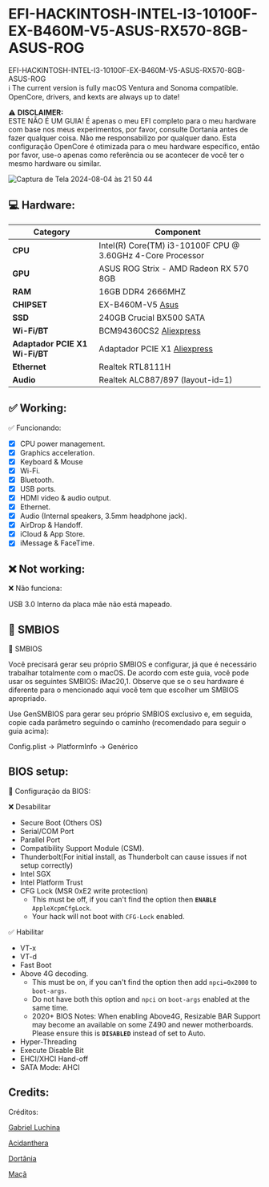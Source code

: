 # EFI-HACKINTOSH-INTEL-I3-10100F-EX-B460M-V5-ASUS-RX570-8GB-ASUS-ROG
EFI-HACKINTOSH-INTEL-I3-10100F-EX-B460M-V5-ASUS-RX570-8GB-ASUS-ROG
<br/>
ℹ️ The current version is fully macOS  Ventura and Sonoma compatible. OpenCore, drivers, and kexts are always up to date!

:warning: **DISCLAIMER:**
<br/>
 ESTE NÃO É UM GUIA!
É apenas o meu EFI completo para o meu hardware com base nos meus experimentos, por favor, consulte Dortania antes de fazer qualquer coisa. Não me responsabilizo por qualquer dano. Esta configuração OpenCore é otimizada para o meu hardware específico, então por favor, use-o apenas como referência ou se acontecer de você ter o mesmo hardware ou similar.


![Captura de Tela 2024-08-04 às 21 50 44](https://github.com/user-attachments/assets/fe7615de-facb-4c5a-a764-01d37a306435)



## :computer: Hardware:

| **Category** | **Component**                                                                    |
| ------------ | -------------------------------------------------------------------------------- |
| **CPU**      | Intel(R) Core(TM) i3-10100F CPU @ 3.60GHz 4-Core Processor                                        |
| **GPU**      | ASUS ROG Strix - AMD Radeon RX 570  8GB                       |
| **RAM**      | 16GB  DDR4 2666MHZ                                                   |
| **CHIPSET**  | EX-B460M-V5 [Asus](https://www.asus.com/br/motherboards-components/motherboards/csm/ex-b460m-v5/) |
| **SSD**      | 240GB Crucial BX500 SATA                                                                 |
| **Wi-Fi/BT** | BCM94360CS2 [Aliexpress](https://a.aliexpress.com/_mNf8gH6)                                                                 |
| **Adaptador PCIE X1 Wi-Fi/BT** | Adaptador PCIE X1 [Aliexpress](https://a.aliexpress.com/_mrjIsRA)                                                                 |
| **Ethernet** | Realtek RTL8111H                                                                  |
| **Audio**    | Realtek ALC887/897 (layout-id=1)                                                    |


## :white_check_mark: Working:

✅ Funcionando:
- [x] CPU power management.
- [x] Graphics acceleration.
- [x] Keyboard & Mouse
- [x] Wi-Fi.
- [x] Bluetooth.
- [x] USB ports.
- [x] HDMI video & audio output.
- [x] Ethernet.
- [x] Audio (Internal speakers, 3.5mm headphone jack).
- [x] AirDrop & Handoff.
- [x] iCloud & App Store.
- [x] iMessage & FaceTime.

## :x: Not working:
             
❌ Não funciona:

USB 3.0 Interno da placa mãe não está mapeado.


## :closed_lock_with_key: SMBIOS


🔐 SMBIOS

Você precisará gerar seu próprio SMBIOS e configurar, já que é necessário trabalhar totalmente com o macOS. De acordo com este guia, você pode usar os seguintes SMBIOS: iMac20,1. Observe que se o seu hardware é diferente para o mencionado aqui você tem que escolher um SMBIOS apropriado.

Use GenSMBIOS para gerar seu próprio SMBIOS exclusivo e, em seguida, copie cada parâmetro seguindo o caminho (recomendado para seguir o guia acima):

Config.plist -> PlatformInfo -> Genérico

## BIOS setup:

🔐 Configuração da BIOS:

❌ Desabilitar
- Secure Boot (Others OS)
- Serial/COM Port
- Parallel Port
- Compatibility Support Module (CSM).
- Thunderbolt(For initial install, as Thunderbolt can cause issues if not setup correctly)
- Intel SGX
- Intel Platform Trust
- CFG Lock (MSR 0xE2 write protection)
	- This must be off, if you can't find the option then **`ENABLE`** `AppleXcpmCfgLock`. 
	- Your hack will not boot with `CFG-Lock` enabled.

✅ Habilitar
- VT-x
- VT-d
- Fast Boot
- Above 4G decoding. 
	- This must be on, if you can't find the option then add `npci=0x2000` to `boot-args`. 
	- Do not have both this option and `npci` on `boot-args` enabled at the same time.
	- 2020+ BIOS Notes: When enabling Above4G, Resizable BAR Support may become an available on some Z490 and newer motherboards. Please ensure this is **`DISABLED`** instead of set to Auto.
- Hyper-Threading
- Execute Disable Bit
- EHCI/XHCI Hand-off
- SATA Mode: AHCI

## Credits:

Créditos:

[Gabriel Luchina](https://www.youtube.com/c/GabrielLuchina)

[Acidanthera](https://github.com/acidanthera)

[Dortânia](https://dortania.github.io/getting-started/)

[Maçã](https://www.apple.com/)
